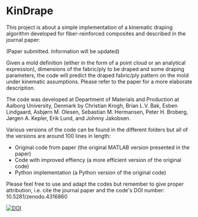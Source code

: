 # KinDrape
This project is about a simple implementation of a kinematic draping algorithm developed
for fiber-reinforced composites and described in the journal paper:

(Paper submitted. Information will be updated)

Given a mold definition (either in the form of a point cloud or an analytical expression),
dimensions of the fabric/ply to be draped and some draping parameters, the code will predict
the draped fabric/ply pattern on the mold under kinematic assumptions. Please refer to the 
paper for a more elaborate description.

The code was developed at Department of Materials and Production at Aalborg University,
Denmark by Christian Krogh, Brian L.V. Bak, Esben Lindgaard, Asbjørn M. Olesen, Sebastian
M. Hermansen, Peter H. Broberg, Jørgen A. Kepler, Erik Lund, and Johnny Jakobsen. 

Various versions of the code can be found in the different folders but all of the versions
are around 100 lines in length:
- Original code from paper (the original MATLAB version presented in the paper)
- Code with improved effiency (a more efficient version of the original code)
- Python implementation (a Python version of the original code)

Please feel free to use and adapt the codes but remember to give proper attribution,
i.e. cite the journal paper and the code's DOI number: 10.5281/zenodo.4316860

[![DOI](https://zenodo.org/badge/DOI/10.5281/zenodo.4316860.svg)](https://doi.org/10.5281/zenodo.4316860)
